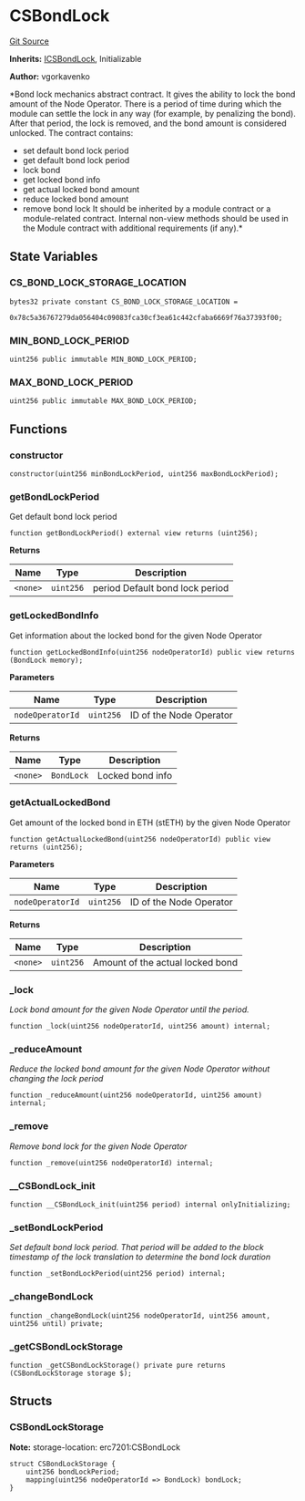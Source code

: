 # CSBondLock
[Git Source](https://github.com/lidofinance/community-staking-module/blob/d9f9dfd1023f7776110e7eb983ac3b5174e93893/src/abstract/CSBondLock.sol)

**Inherits:**
[ICSBondLock](/src/interfaces/ICSBondLock.sol/interface.ICSBondLock.md), Initializable

**Author:**
vgorkavenko

*Bond lock mechanics abstract contract.
It gives the ability to lock the bond amount of the Node Operator.
There is a period of time during which the module can settle the lock in any way (for example, by penalizing the bond).
After that period, the lock is removed, and the bond amount is considered unlocked.
The contract contains:
- set default bond lock period
- get default bond lock period
- lock bond
- get locked bond info
- get actual locked bond amount
- reduce locked bond amount
- remove bond lock
It should be inherited by a module contract or a module-related contract.
Internal non-view methods should be used in the Module contract with additional requirements (if any).*


## State Variables
### CS_BOND_LOCK_STORAGE_LOCATION

```solidity
bytes32 private constant CS_BOND_LOCK_STORAGE_LOCATION =
    0x78c5a36767279da056404c09083fca30cf3ea61c442cfaba6669f76a37393f00;
```


### MIN_BOND_LOCK_PERIOD

```solidity
uint256 public immutable MIN_BOND_LOCK_PERIOD;
```


### MAX_BOND_LOCK_PERIOD

```solidity
uint256 public immutable MAX_BOND_LOCK_PERIOD;
```


## Functions
### constructor


```solidity
constructor(uint256 minBondLockPeriod, uint256 maxBondLockPeriod);
```

### getBondLockPeriod

Get default bond lock period


```solidity
function getBondLockPeriod() external view returns (uint256);
```
**Returns**

|Name|Type|Description|
|----|----|-----------|
|`<none>`|`uint256`|period Default bond lock period|


### getLockedBondInfo

Get information about the locked bond for the given Node Operator


```solidity
function getLockedBondInfo(uint256 nodeOperatorId) public view returns (BondLock memory);
```
**Parameters**

|Name|Type|Description|
|----|----|-----------|
|`nodeOperatorId`|`uint256`|ID of the Node Operator|

**Returns**

|Name|Type|Description|
|----|----|-----------|
|`<none>`|`BondLock`|Locked bond info|


### getActualLockedBond

Get amount of the locked bond in ETH (stETH) by the given Node Operator


```solidity
function getActualLockedBond(uint256 nodeOperatorId) public view returns (uint256);
```
**Parameters**

|Name|Type|Description|
|----|----|-----------|
|`nodeOperatorId`|`uint256`|ID of the Node Operator|

**Returns**

|Name|Type|Description|
|----|----|-----------|
|`<none>`|`uint256`|Amount of the actual locked bond|


### _lock

*Lock bond amount for the given Node Operator until the period.*


```solidity
function _lock(uint256 nodeOperatorId, uint256 amount) internal;
```

### _reduceAmount

*Reduce the locked bond amount for the given Node Operator without changing the lock period*


```solidity
function _reduceAmount(uint256 nodeOperatorId, uint256 amount) internal;
```

### _remove

*Remove bond lock for the given Node Operator*


```solidity
function _remove(uint256 nodeOperatorId) internal;
```

### __CSBondLock_init


```solidity
function __CSBondLock_init(uint256 period) internal onlyInitializing;
```

### _setBondLockPeriod

*Set default bond lock period. That period will be added to the block timestamp of the lock translation to determine the bond lock duration*


```solidity
function _setBondLockPeriod(uint256 period) internal;
```

### _changeBondLock


```solidity
function _changeBondLock(uint256 nodeOperatorId, uint256 amount, uint256 until) private;
```

### _getCSBondLockStorage


```solidity
function _getCSBondLockStorage() private pure returns (CSBondLockStorage storage $);
```

## Structs
### CSBondLockStorage
**Note:**
storage-location: erc7201:CSBondLock


```solidity
struct CSBondLockStorage {
    uint256 bondLockPeriod;
    mapping(uint256 nodeOperatorId => BondLock) bondLock;
}
```

